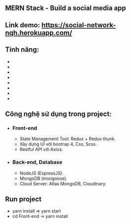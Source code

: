## MERN Stack - Build a social media app

## Link demo: https://social-network-nqh.herokuapp.com/

## Tính năng:
- 
- 
- 
- 
- 
- 
- 
- 

## Công nghệ sử dụng trong project: 
  - ### Front-end
     - State Management Tool: Redux + Redux thunk.
     - Xây dựng UI với bootrap 4, Css, Scss.
     - Restful API với Axios.
  - ### Back-end, Database
     - NodeJS (ExpressJS).
     - MongoDB (mongoose).
     - Cloud Server: Atlas MongoDB, Cloudinary.

## Run project
- yarn install => yarn start 
- cd Front-end -> yarn install 

